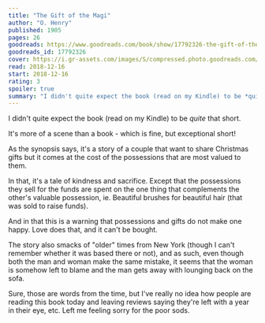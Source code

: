 ```yaml
---
title: "The Gift of the Magi"
author: "O. Henry"
published: 1905
pages: 26
goodreads: https://www.goodreads.com/book/show/17792326-the-gift-of-the-magi
goodreads_id: 17792326
cover: https://i.gr-assets.com/images/S/compressed.photo.goodreads.com/books/1365717732l/17792326._SX98_.jpg
read: 2018-12-16
start: 2018-12-16
rating: 3
spoiler: true
summary: "I didn't quite expect the book (read on my Kindle) to be *quite* that short."
---
```


I didn't quite expect the book (read on my Kindle) to be *quite* that short.  
  
It's more of a scene than a book - which is fine, but exceptional short!  
  
As the synopsis says, it's a story of a couple that want to share Christmas gifts but it comes at the cost of the possessions that are most valued to them.  
  
In that, it's a tale of kindness and sacrifice. Except that the possessions they sell for the funds are spent on the one thing that complements the other's valuable possession, ie. Beautiful brushes for beautiful hair (that was sold to raise funds).  
  
And in that this is a warning that possessions and gifts do not make one happy. Love does that, and it can't be bought.  
  
The story also smacks of "older" times from New York (though I can't remember whether it was based there or not), and as such, even though both the man and woman make the same mistake, it seems that the woman is somehow left to blame and the man gets away with lounging back on the sofa.  
  
Sure, those are words from the time, but I've really no idea how people are reading this book today and leaving reviews saying they're left with a year in their eye, etc. Left me feeling sorry for the poor sods.
